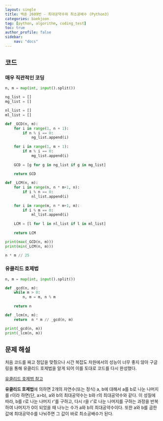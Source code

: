 ```yaml
---
layout: single
title: 백준 2609번 - 최대공약수와 최소공배수 (Python3)
categories: baekjoon
tag: [python, algorithm, coding_test]
toc: true 
author_profile: false
sidebar:
    nav: "docs"
---
```




## 코드

### 매우 직관적인 코딩

```python
n, m = map(int, input().split())

ng_list = []
mg_list = []

nl_list = []
ml_list = []

def _GCD(n, m):
    for i in range(1, n + 1):
        if n % i == 0:
            ng_list.append(i)
            
    for i in range(1, m + 1):
        if m % i == 0:
            mg_list.append(i)
            
    GCD = [g for g in ng_list if g in mg_list]
      
    return GCD

def _LCM(n, m):
    for i in range(n, n * m+1, n):
        if i % n == 0:
            nl_list.append(i)
            
    for i in range(m, n * m+1, m):
        if i % m == 0:
            ml_list.append(i)
                 
    LCM = [l for l in nl_list if l in ml_list]
      
    return LCM

print(max(_GCD(n, m)))
print(min(_LCM(n, m)))     

n * m // 25
```



### 유클리드 호제법

```python
n, m = map(int, input().split())

def _gcd(n, m):
    while m > 0:
        n, m = m, n % m
        
    return n

def _lcm(n, m):
    return  n * m // _gcd(n, m)

print(_gcd(n, m))
print(_lcm(n, m))
```



## 문제 해설

처음 코드를 짜고 정답을 맞췄으나 시간 복잡도 차원에서의 성능이 너무 좋지 않아 구글링을 통해 유클리드 호제법을 알게 되어 이를 토대로 코드를 다시 완성했다.

[유클리드 호제법 참고](https://ko.wikipedia.org/wiki/%EC%9C%A0%ED%81%B4%EB%A6%AC%EB%93%9C_%ED%98%B8%EC%A0%9C%EB%B2%95)

**유클리드 호제법**에 의하면 2개의 자연수(또는 정식) a, b에 대해서 a를 b로 나눈 나머지를 r이라 하면(단, a>b), a와 b의 최대공약수는 b와 r의 최대공약수와 같다. 이 성질에 따라, b를 r로 나눈 나머지 r'를 구하고, 다시 r을 r'로 나눈 나머지를 구하는 과정을 반복하여 나머지가 0이 되었을 때 나누는 수가 a와 b의 최대공약수이다. 또한 a와 b를 곱한 값에 최대공약수를 나눠주면 그 값이 바로 최소공배수가 된다.